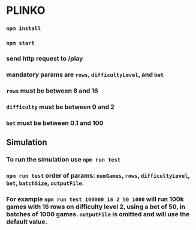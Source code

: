# PLINKO

### `npm install`

### `npm start`

### send http request to /play

### mandatory params are `rows`, `difficultyLevel`, and `bet`

### `rows` must be between 8 and 16

### `difficulty` must be between 0 and 2

### `bet` must be between 0.1 and 100

## Simulation

### To run the simulation use `npm run test`

### `npm run test` order of params: `numGames`, `rows`, `difficultyLevel`, `bet`, `batchSize`, `outputFile`.

### For example `npm run test 100000 16 2 50 1000` will run 100k games with 16 rows on difficulty level 2, using a bet of 50, in batches of 1000 games. `outputFile` is omitted and will use the default value.
